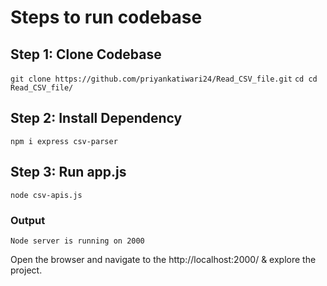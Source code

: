 # Steps to run codebase

## Step 1: Clone Codebase
```git clone https://github.com/priyankatiwari24/Read_CSV_file.git```
```cd cd Read_CSV_file/```

## Step 2: Install Dependency
```npm i express csv-parser```

## Step 3: Run app.js
```node csv-apis.js```

### Output
```Node server is running on 2000```

Open the browser and navigate to the http://localhost:2000/ & explore the project.
